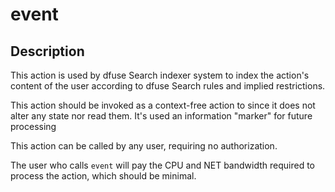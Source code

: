 <h1 class="contract">event</h1>

## Description

This action is used by dfuse Search indexer system to index the action's content of
the user according to dfuse Search rules and implied restrictions.

This action should be invoked as a context-free action to since it does not alter
any state nor read them. It's used an information "marker" for future processing

This action can be called by any user, requiring no authorization.

The user who calls `event` will pay the CPU and NET bandwidth required
to process the action, which should be minimal.
